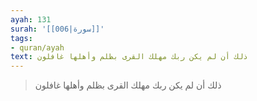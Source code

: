 ```yaml
---
ayah: 131
surah: '[[006|سورة]]'
tags:
- quran/ayah
text: ذلك أن لم يكن ربك مهلك القرى بظلم وأهلها غافلون
---
```

> ذلك أن لم يكن ربك مهلك القرى بظلم وأهلها غافلون
